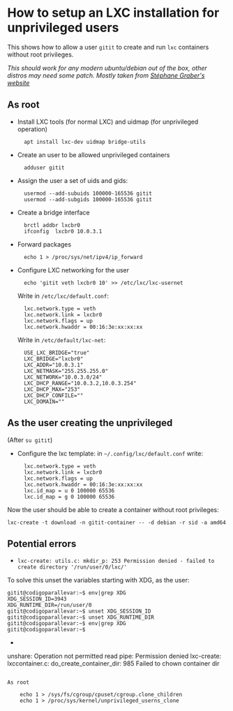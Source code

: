 # How to setup an LXC installation for unprivileged users

This shows how to allow a user `gitit` to create and run `lxc` containers without root privileges.

*This should work for any modern ubuntu/debian out of the box, other distros may need some patch.*
*Mostly taken from [Stéphane Graber's website](https://stgraber.org/2014/01/17/lxc-1-0-unprivileged-containers/)*

## As root

* Install LXC tools (for normal LXC) and uidmap (for unprivileged operation)


        apt install lxc-dev uidmap bridge-utils


* Create an user to be allowed unprivileged containers

        adduser gitit

* Assign the user a set of uids and gids:


        usermod --add-subuids 100000-165536 gitit
        usermod --add-subgids 100000-165536 gitit


* Create a bridge interface

        brctl addbr lxcbr0
        ifconfig  lxcbr0 10.0.3.1

* Forward packages

        echo 1 > /proc/sys/net/ipv4/ip_forward

* Configure LXC networking for the user 

        echo 'gitit veth lxcbr0 10' >> /etc/lxc/lxc-usernet

  Write in `/etc/lxc/default.conf`:

        lxc.network.type = veth
        lxc.network.link = lxcbr0
        lxc.network.flags = up
        lxc.network.hwaddr = 00:16:3e:xx:xx:xx

  Write in `/etc/default/lxc-net`:

        USE_LXC_BRIDGE="true"
        LXC_BRIDGE="lxcbr0"
        LXC_ADDR="10.0.3.1"
        LXC_NETMASK="255.255.255.0"
        LXC_NETWORK="10.0.3.0/24"
        LXC_DHCP_RANGE="10.0.3.2,10.0.3.254"
        LXC_DHCP_MAX="253"
        LXC_DHCP_CONFILE=""
        LXC_DOMAIN=""

## As the user creating the unprivileged 
(After `su gitit`)

* Configure the lxc template: in `~/.config/lxc/default.conf` write:

        lxc.network.type = veth
        lxc.network.link = lxcbr0
        lxc.network.flags = up
        lxc.network.hwaddr = 00:16:3e:xx:xx:xx
        lxc.id_map = u 0 100000 65536
        lxc.id_map = g 0 100000 65536

Now the user should be able to create a container without root privileges:

    lxc-create -t download -n gitit-container -- -d debian -r sid -a amd64

## Potential errors

* `lxc-create: utils.c: mkdir_p: 253 Permission denied - failed to create directory '/run/user/0/lxc/'`

To solve this unset the variables starting with XDG, as the user:

    gitit@codigoparallevar:~$ env|grep XDG
    XDG_SESSION_ID=3943
    XDG_RUNTIME_DIR=/run/user/0
    gitit@codigoparallevar:~$ unset XDG_SESSION_ID
    gitit@codigoparallevar:~$ unset XDG_RUNTIME_DIR
    gitit@codigoparallevar:~$ env|grep XDG
    gitit@codigoparallevar:~$

* ```
unshare: Operation not permitted
read pipe: Permission denied
lxc-create: lxccontainer.c: do_create_container_dir: 985 Failed to chown container dir
```

As root 

    echo 1 > /sys/fs/cgroup/cpuset/cgroup.clone_children
    echo 1 > /proc/sys/kernel/unprivileged_userns_clone
